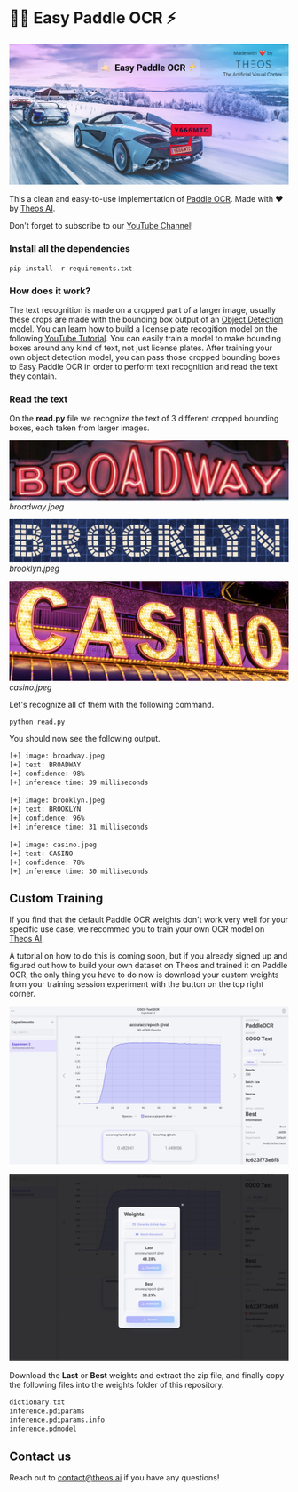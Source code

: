# 🤙🏻 Easy Paddle OCR ⚡️

![Easy Paddle OCR by Theos AI](assets/cover.jpg)

This a clean and easy-to-use implementation of [Paddle OCR](https://github.com/PaddlePaddle/PaddleOCR). Made with ❤️ by [Theos AI](https://theos.ai).

Don't forget to subscribe to our [YouTube Channel](https://www.youtube.com/@theos-ai/)!

### Install all the dependencies

```
pip install -r requirements.txt
```

### How does it work?

The text recognition is made on a cropped part of a larger image, usually these crops are made with the bounding box output of an [Object Detection](https://docs.theos.ai/get-started/object-detection) model. You can learn how to build a license plate recogition model on the following [YouTube Tutorial](https://www.youtube.com/watch?v=GVLUVxTpqG0). You can easily train a model to make bounding boxes around any kind of text, not just license plates. After training your own object detection model, you can pass those cropped bounding boxes to Easy Paddle OCR in order to perform text recognition and read the text they contain.

### Read the text
On the **read.py** file we recognize the text of 3 different cropped bounding boxes, each taken from larger images.

![broadway.jpeg](broadway.jpeg)
*broadway.jpeg*

![brooklyn.jpeg](brooklyn.jpeg)
*brooklyn.jpeg*

![casino.jpeg](casino.jpeg)
*casino.jpeg*

Let's recognize all of them with the following command.

```
python read.py
```

You should now see the following output.

```
[+] image: broadway.jpeg
[+] text: BROADWAY
[+] confidence: 98%
[+] inference time: 39 milliseconds

[+] image: brooklyn.jpeg
[+] text: BROOKLYN
[+] confidence: 96%
[+] inference time: 31 milliseconds

[+] image: casino.jpeg
[+] text: CASINO
[+] confidence: 78%
[+] inference time: 30 milliseconds
```

## Custom Training

If you find that the default Paddle OCR weights don't work very well for your specific use case, we recommed you to train your own OCR model on [Theos AI](https://theos.ai).

A tutorial on how to do this is coming soon, but if you already signed up and figured out how to build your own dataset on Theos and trained it on Paddle OCR, the only thing you have to do now is download your custom weights from your training session experiment with the button on the top right corner.

![Button](assets/button.jpeg)

![Weights](assets/weights.jpeg)

Download the **Last** or **Best** weights and extract the zip file, and finally copy the following files into the weights folder of this repository.

```
dictionary.txt
inference.pdiparams
inference.pdiparams.info
inference.pdmodel
```

## Contact us

Reach out to [contact@theos.ai](mailto:contact@theos.ai) if you have any questions!